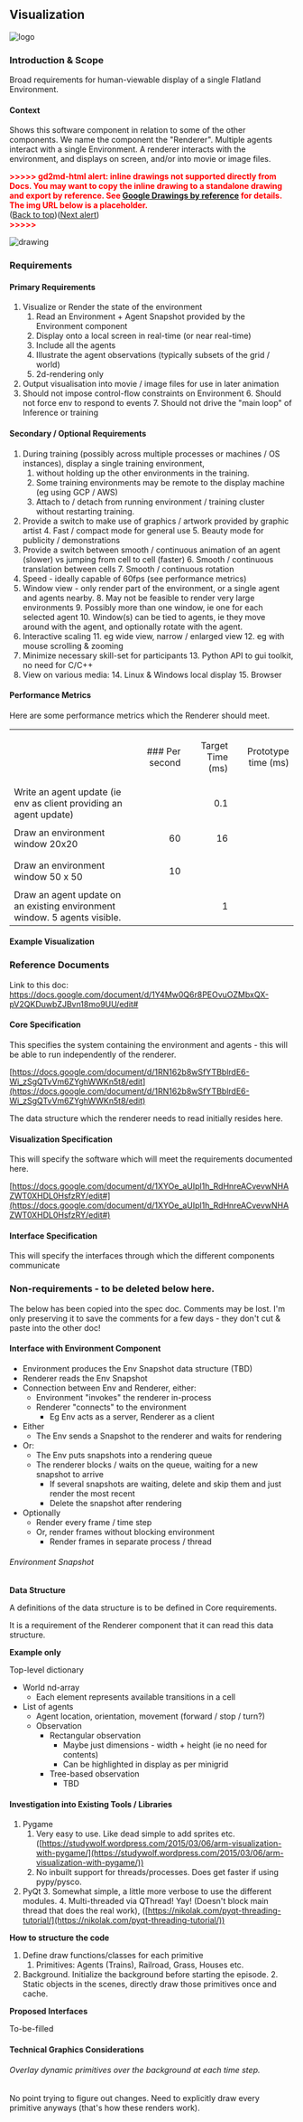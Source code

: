 ## Visualization

![logo](https://drive.google.com/uc?export=view&id=1rstqMPJXFJd9iD46z1A5Rus-W0Ww6O8i)


### Introduction & Scope

Broad requirements for human-viewable display of a single Flatland Environment.


#### Context

Shows this software component in relation to some of the other components.  We name the component the "Renderer".  Multiple agents interact with a single Environment.  A renderer interacts with the environment, and displays on screen, and/or into movie or image files.



<p id="gdcalert2" ><span style="color: red; font-weight: bold">>>>>>  gd2md-html alert: inline drawings not supported directly from Docs. You may want to copy the inline drawing to a standalone drawing and export by reference. See <a href="https://github.com/evbacher/gd2md-html/wiki/Google-Drawings-by-reference">Google Drawings by reference</a> for details. The img URL below is a placeholder. </span><br>(<a href="#">Back to top</a>)(<a href="#gdcalert3">Next alert</a>)<br><span style="color: red; font-weight: bold">>>>>> </span></p>


![drawing](https://docs.google.com/a/google.com/drawings/d/12345/export/png)


### Requirements


#### Primary Requirements



1. Visualize or Render the state of the environment
    1. Read an Environment + Agent Snapshot provided by the Environment component
    2. Display onto a local screen in real-time (or near real-time)
    3. Include all the agents
    4. Illustrate the agent observations (typically subsets of the grid / world)
    5. 2d-rendering only
2. Output visualisation into movie / image files for use in later animation
3. Should not impose control-flow constraints on Environment
    6. Should not force env to respond to events
    7. Should not drive the "main loop" of Inference or training 


#### Secondary / Optional Requirements 



1. During training (possibly across multiple processes or machines / OS instances), display a single training environment,
    1. without holding up the other environments in the training.
    2. Some training environments may be remote to the display machine (eg using GCP / AWS)
    3. Attach to / detach from running environment / training cluster without restarting training.
2. Provide a switch to make use of graphics / artwork provided by graphic artist
    4. Fast / compact mode for general use
    5. Beauty mode for publicity / demonstrations
3. Provide a switch between smooth / continuous animation of an agent (slower) vs jumping from cell to cell (faster)
    6. Smooth / continuous translation between cells
    7. Smooth / continuous rotation 
4. Speed - ideally capable of 60fps (see performance metrics)
5. Window view - only render part of the environment, or a single agent and agents nearby.
    8. May not be feasible to render very large environments
    9. Possibly more than one window, ie one for each selected agent
    10. Window(s) can be tied to agents, ie they move around with the agent, and optionally rotate with the agent.
6. Interactive scaling
    11. eg wide view, narrow / enlarged view
    12. eg with mouse scrolling & zooming
7. Minimize necessary skill-set for participants
    13. Python API to gui toolkit, no need for C/C++
8. View on various media:
    14. Linux & Windows local display
    15. Browser


#### Performance Metrics

Here are some performance metrics which the Renderer should meet.


<table>
  <tr>
   <td>
   </td>
   <td><p style="text-align: right">
### Per second</p>

   </td>
   <td><p style="text-align: right">
Target Time (ms)</p>

   </td>
   <td><p style="text-align: right">
Prototype time (ms)</p>

   </td>
  </tr>
  <tr>
   <td>Write an agent update (ie env as client providing an agent update)
   </td>
   <td>
   </td>
   <td><p style="text-align: right">
0.1</p>

   </td>
   <td>
   </td>
  </tr>
  <tr>
   <td>Draw an environment window 20x20
   </td>
   <td><p style="text-align: right">
60</p>

   </td>
   <td><p style="text-align: right">
16</p>

   </td>
   <td>
   </td>
  </tr>
  <tr>
   <td>Draw an environment window 50 x 50
   </td>
   <td><p style="text-align: right">
10</p>

   </td>
   <td>
   </td>
   <td>
   </td>
  </tr>
  <tr>
   <td>Draw an agent update on an existing environment window.  5 agents visible.
   </td>
   <td>
   </td>
   <td><p style="text-align: right">
1</p>

   </td>
   <td>
   </td>
  </tr>
</table>



#### Example Visualization


### Reference Documents

Link to this doc: https://docs.google.com/document/d/1Y4Mw0Q6r8PEOvuOZMbxQX-pV2QKDuwbZJBvn18mo9UU/edit#


#### Core Specification

This specifies the system containing the environment and agents - this will be able to run independently of the renderer.

[https://docs.google.com/document/d/1RN162b8wSfYTBblrdE6-Wi_zSgQTvVm6ZYghWWKn5t8/edit](https://docs.google.com/document/d/1RN162b8wSfYTBblrdE6-Wi_zSgQTvVm6ZYghWWKn5t8/edit)

The data structure which the renderer needs to read initially resides here.


#### Visualization Specification

This will specify the software which will meet the requirements documented here.

[https://docs.google.com/document/d/1XYOe_aUIpl1h_RdHnreACvevwNHAZWT0XHDL0HsfzRY/edit#](https://docs.google.com/document/d/1XYOe_aUIpl1h_RdHnreACvevwNHAZWT0XHDL0HsfzRY/edit#)


#### Interface Specification

This will specify the interfaces through which the different components communicate


### Non-requirements - to be deleted below here.

The below has been copied into the spec doc.    Comments may be lost.  I'm only preserving it to save the comments for a few days - they don't cut & paste into the other doc!


#### Interface with Environment Component



*   Environment produces the Env Snapshot data structure (TBD)
*   Renderer reads the Env Snapshot
*   Connection between Env and Renderer, either:
    *   Environment "invokes" the renderer in-process
    *   Renderer "connects" to the environment
        *   Eg Env acts as a server, Renderer as a client
*   Either
    *   The Env sends a Snapshot to the renderer and waits for rendering
*   Or:
    *   The Env puts snapshots into a rendering queue
    *   The renderer blocks / waits on the queue, waiting for a new snapshot to arrive
        *   If several snapshots are waiting, delete and skip them and just render the most recent
        *   Delete the snapshot after rendering
*   Optionally
    *   Render every frame / time step
    *   Or, render frames without blocking environment
        *   Render frames in separate process / thread


###### Environment Snapshot

**Data Structure**

A definitions of the data structure is to be defined in Core requirements.

It is a requirement of the Renderer component that it can read this data structure.

**Example only**

Top-level dictionary



*   World nd-array
    *   Each element represents available transitions in a cell
*   List of agents
    *   Agent location, orientation, movement (forward / stop / turn?)
    *   Observation
        *   Rectangular observation
            *   Maybe just dimensions - width + height (ie no need for contents)
            *   Can be highlighted in display as per minigrid
        *   Tree-based observation
            *   TBD


#### Investigation into Existing Tools / Libraries



1. Pygame
    1. Very easy to use. Like dead simple to add sprites etc. ([https://studywolf.wordpress.com/2015/03/06/arm-visualization-with-pygame/](https://studywolf.wordpress.com/2015/03/06/arm-visualization-with-pygame/))
    2. No inbuilt support for threads/processes. Does get faster if using pypy/pysco.
2. PyQt
    3. Somewhat simple, a little more verbose to use the different modules.
    4. Multi-threaded via QThread! Yay! (Doesn't block main thread that does the real work), ([https://nikolak.com/pyqt-threading-tutorial/](https://nikolak.com/pyqt-threading-tutorial/))

**How to structure the code**



1. Define draw functions/classes for each primitive
    1. Primitives: Agents (Trains), Railroad, Grass, Houses etc.
2. Background. Initialize the background before starting the episode.
    2. Static objects in the scenes, directly draw those primitives once and cache.

**Proposed Interfaces**

To-be-filled


#### Technical Graphics Considerations


###### Overlay dynamic primitives over the background at each time step.

No point trying to figure out changes. Need to explicitly draw every primitive anyways (that's how these renders work).
